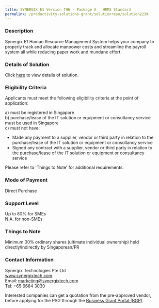 ```yaml
---
title: SYNERGIX E1 Version TH6 - Package A   HRMS Standard
permalink: /productivity-solutions-grant/solutionrepo/solution2239
---
```


### Description

Synergix E1 Human Resource Management System helps your company to properly track and allocate manpower costs and streamline the payroll system all while reducing paper work and mundane effort.

### Details of Solution

Click <a href='https://www.gobusiness.gov.sg/images/psg/Synergix_Technologies_20200119_Annex_3_20200625151643_Part_1.pdf' target='_blank' rel='noopener'>here</a> to view details of solution.

### Eligibility Criteria

Applicants must meet the following eligibility criteria at the point of application:

a) must be registered in Singapore <br>
b) purchase/lease of the IT solution or equipment or consultancy service must be used in Singapore <br>
c) must not have:
- Made any payment to a supplier, vendor or third party in relation to the purchase/lease of the IT solution or equipment or consultancy service
- Signed any contract with a supplier, vendor or third party in relation to the purchase/lease of the IT solution or equipment or consultancy service

Please refer to 'Things to Note' for additional requirements.

### Mode of Payment
Direct Purchase

### Support Level
Up to 80% for SMEs <br>
N.A. for non-SMEs

### Things to Note
Minimum 30% ordinary shares (ultimate individual ownership) held directly/indirectly by Singaporean/PR

### Contact Information
Synergix Technologies Pte Ltd<br>www.synergixtech.com<br>Email: marketing@synergixtech.com<br>Tel: +65 6664 3030

Interested companies can get a quotation from the pre-approved vendor, before applying for the PSG through the <a target='_blank' rel='noopener' href='https://www.businessgrants.gov.sg/'>Business Grant Portal (BGP)</a>.
